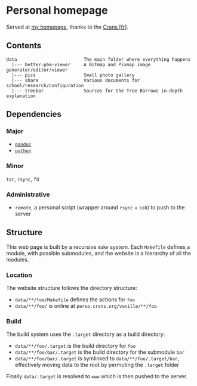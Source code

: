 # Personal homepage

Served at [my homepage](https://perso.crans.org/vanille),
thanks to the [Crans [fr]](https://www.crans.org/).

## Contents

```
data                         The main folder where everything happens
  |--- better-pbm-viewer     A Bitmap and Pixmap image generator/editor/viewer
  |--- pics                  Small photo gallery
  |--- share                 Various documents for school/research/configuration
  |--- treebor               Sources for the Tree Borrows in-depth explanation
```

## Dependencies

### Major

- [`pandoc`](https://pandoc.org/)
- [`python`](https://www.python.org/)

### Minor

`tar`, `rsync`, `fd`

### Administrative

- `remote`, a personal script (wrapper around `rsync` + `ssh`) to push to the server

## Structure

This web page is built by a recursive `make` system. Each `Makefile` defines
a module, with possible submodules, and the website is a hierarchy of all
the modules.

### Location

The website structure follows the directory structure:

- `data/**/foo/Makefile` defines the actions for `foo`
- `data/**/foo/` is online at `perso.crans.org/vanille/**/foo`

### Build

The build system uses the `.target` directory as a build directory:

- `data/**/foo/.target` is the build directory for `foo`
- `data/**/foo/bar/.target` is the build directory for the submodule `bar`
- `data/**/foo/bar/.target` is symlinked to `data/**/foo/.target/bar`,
effectively moving data to the root by permuting the `.target` folder

Finally `data/.target` is resolved to `www` which is then pushed to
the server.

